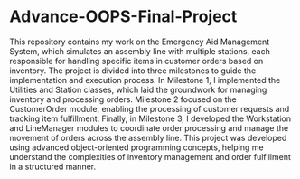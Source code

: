 # Advance-OOPS-Final-Project
This repository contains my work on the Emergency Aid Management System, which simulates an assembly line with multiple stations, each responsible for handling specific items in customer orders based on inventory. The project is divided into three milestones to guide the implementation and execution process. In Milestone 1, I implemented the Utilities and Station classes, which laid the groundwork for managing inventory and processing orders. Milestone 2 focused on the CustomerOrder module, enabling the processing of customer requests and tracking item fulfillment. Finally, in Milestone 3, I developed the Workstation and LineManager modules to coordinate order processing and manage the movement of orders across the assembly line. This project was developed using advanced object-oriented programming concepts, helping me understand the complexities of inventory management and order fulfillment in a structured manner.
